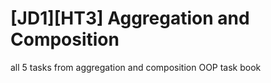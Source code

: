 # [JD1][HT3] Aggregation and Composition
all 5 tasks from aggregation and composition OOP task book
